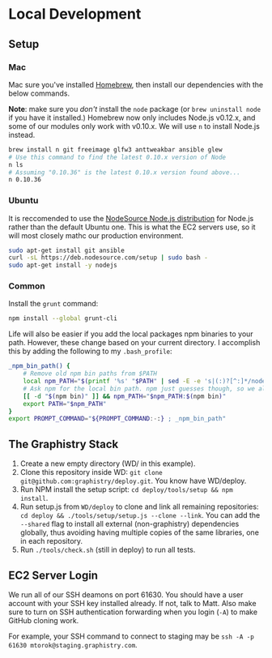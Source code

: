 # Local Development

## Setup

### Mac

Mac sure you've installed [Homebrew](https://github.com/Homebrew/homebrew), then install our dependencies with the below commands.

**Note**: make sure you *don't* install the `node` package (or `brew uninstall node` if you have it installed.) Homebrew now only includes Node.js v0.12.x, and some of our modules only work with v0.10.x. We will use `n` to install Node.js instead.

```bash
brew install n git freeimage glfw3 anttweakbar ansible glew
# Use this command to find the latest 0.10.x version of Node
n ls
# Assuming "0.10.36" is the latest 0.10.x version found above...
n 0.10.36
```


### Ubuntu

It is reccomended to use the [NodeSource Node.js distribution](https://github.com/nodesource/distributions) for Node.js rather than the default Ubuntu one. This is what the EC2 servers use, so it will most closely mathc our production environment.

```bash
sudo apt-get install git ansible
curl -sL https://deb.nodesource.com/setup | sudo bash -
sudo apt-get install -y nodejs
```

### Common

Install the `grunt` command:

```bash
npm install --global grunt-cli
```

Life will also be easier if you add the local packages npm binaries to your path. However, these change based on your current directory. I accomplish this by adding the following to my `.bash_profile`:

```bash
_npm_bin_path() {
    # Remove old npm bin paths from $PATH
    local npm_PATH="$(printf '%s' "$PATH" | sed -E -e 's|(:)?[^:]*/node_modules/\.bin||g')"
    # Ask npm for the local bin path. npm just guesses though, so we also verify it exists before adding it to $PATH
    [[ -d "$(npm bin)" ]] && npm_PATH="$npm_PATH:$(npm bin)"
    export PATH="$npm_PATH"
}
export PROMPT_COMMAND="${PROMPT_COMMAND:-:} ; _npm_bin_path"
```


## The Graphistry Stack

1. Create a new empty directory (WD/ in this example).
2. Clone this repository inside WD: `git clone git@github.com:graphistry/deploy.git`. You know have WD/deploy.
3. Run NPM install the setup script: `cd deploy/tools/setup && npm install`.
4. Run setup.js from `WD/deploy` to clone and link all remaining repositories: `cd deploy && ./tools/setup/setup.js --clone --link`. You can add the `--shared` flag to install all external (non-graphistry) dependencies globally, thus avoiding having multiple copies of the same libraries, one in each repository.
5. Run `./tools/check.sh` (still in deploy) to run all tests.


## EC2 Server Login

We run all of our SSH deamons on port 61630. You should have a user account with your SSH key installed already. If not, talk to Matt. Also make sure to turn on SSH authentication forwarding when you login (`-A`) to make GitHub cloning work.

For example, your SSH command to connect to staging may be `ssh -A -p 61630 mtorok@staging.graphistry.com`.
